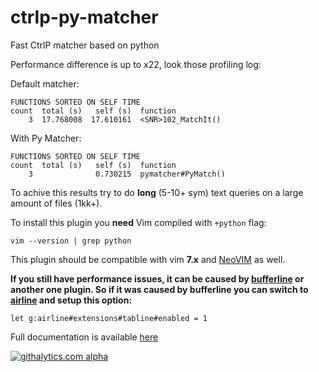 ctrlp-py-matcher
================

Fast CtrlP matcher based on python

Performance difference is up to x22, look those profiling log:

Default matcher:
```
FUNCTIONS SORTED ON SELF TIME
count  total (s)   self (s)  function
    3  17.768008  17.610161  <SNR>102_MatchIt()
```

With Py Matcher:
```
FUNCTIONS SORTED ON SELF TIME
count  total (s)   self (s)  function
    3              0.730215  pymatcher#PyMatch()
```

To achive this results try to do **long** (5-10+ sym) text queries on a large amount of files (1kk+).

To install this plugin you **need** Vim compiled with `+python` flag:
```
vim --version | grep python
```

This plugin should be compatible with vim **7.x** and [NeoVIM](http://neovim.io) as well.

**If you still have performance issues, it can be caused by [bufferline](https://github.com/bling/vim-bufferline) or another one plugin. So if it was caused by bufferline you can switch to [airline](https://github.com/bling/vim-airline) and setup this option:**
```
let g:airline#extensions#tabline#enabled = 1
```

Full documentation is available [here](https://github.com/FelikZ/ctrlp-py-matcher/blob/master/doc/pymatcher.txt)

[![githalytics.com alpha](https://cruel-carlota.pagodabox.com/c38f2a3d6d6ba9a3e67be921ee2f68f0 "githalytics.com")](http://githalytics.com/FelikZ/ctrlp-py-matcher)
